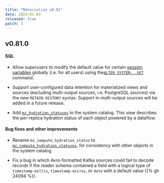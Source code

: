 ```yaml
---
title: "Materialize v0.81"
date: 2024-01-03
released: true
patch: 3
---
```


## v0.81.0

[//]: # "NOTE(morsapaes) v0.81 shipped a stub implementation of the MySQL source
behind a feature flag."

#### SQL

* Allow _superusers_ to modify the default value for certain [session variables](/sql/set/#session-variables)
  globally (i.e. for all users) using the[`ALTER SYSTEM...SET`](/sql/alter-system-set/)
  command.

* Support user-configured data retention for materialized views and sources
  (excluding multi-output sources, i.e. PostgreSQL sources) via the new `RETAIN
  HISTORY` syntax. Support in multi-output sources will be added in a future
  release.

* Add [`mz_hydration_statuses`](/sql/system-catalog/mz_internal/#mz_hydration_statuses)
  to the system catalog. This view describes the per-replica hydration status of
  each object powered by a dataflow.

#### Bug fixes and other improvements

* Rename `mz_compute_hydration_status` to [`mz_compute_hydration_statuses`](/sql/system-catalog/mz_internal/#mz_compute_hydration_statuses),
  for consistency with other objects in the system catalog.

* Fix a bug in which Avro-formatted Kafka sources could fail to decode records
  if the reader schema contained a field with a logical type of
  `timestamp-millis`, `timestamp-micros`, or `date` with a default value
  {{% gh 24094 %}}.
